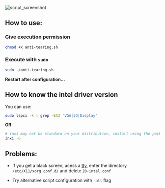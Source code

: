 
![script_screenshot](https://github.com/NettoNE/X11-anti-tearing/assets/93299326/3b9ff79f-4187-48f6-91fa-3de82cde5efe)


## How to use:

### Give execution permission
```bash 
chmod +x anti-tearing.sh
```

### Execute with `sudo`
```bash
sudo ./anti-tearing.sh
```

**Restart after configuration...**

## How to know the intel driver version

You can use: 

```bash
sudo lspci -k | grep -EA3 'VGA|3D|Display'
```

**OR**

```bash 
# inxi may not be standard on your distribution, install using the package manager
inxi -G
``` 

## Problems:

* If you get a black screen, acess a [tty](https://www.howtogeek.com/428174/what-is-a-tty-on-linux-and-how-to-use-the-tty-command/#accessing-a-tty), enter the directory ```/etc/X11/xorg.conf.d/``` and delete ```20-intel.conf```

* Try alternative script configuration with ```-alt``` flag
